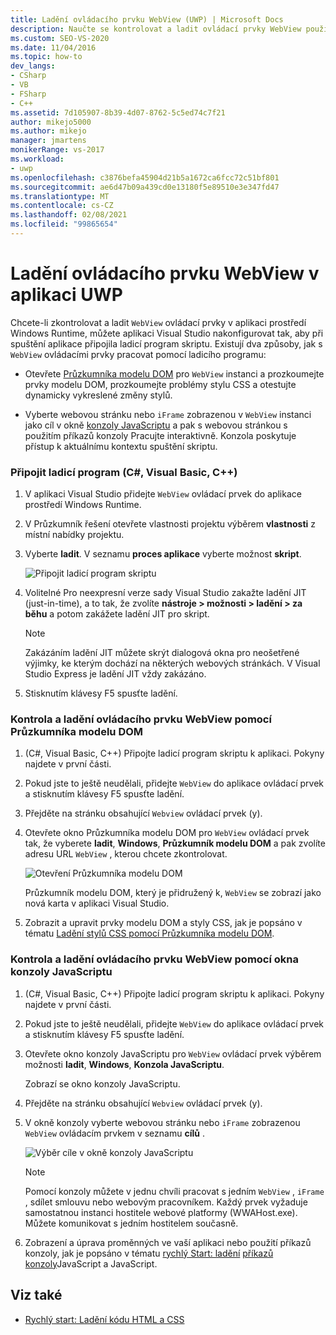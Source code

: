 ```yaml
---
title: Ladění ovládacího prvku WebView (UWP) | Microsoft Docs
description: Naučte se kontrolovat a ladit ovládací prvky WebView používané v aplikaci prostředí Windows Runtime. Můžete použít Průzkumníka modelu DOM a okno konzoly JavaScriptu.
ms.custom: SEO-VS-2020
ms.date: 11/04/2016
ms.topic: how-to
dev_langs:
- CSharp
- VB
- FSharp
- C++
ms.assetid: 7d105907-8b39-4d07-8762-5c5ed74c7f21
author: mikejo5000
ms.author: mikejo
manager: jmartens
monikerRange: vs-2017
ms.workload:
- uwp
ms.openlocfilehash: c3876befa45904d21b5a1672ca6fcc72c51bf801
ms.sourcegitcommit: ae6d47b09a439cd0e13180f5e89510e3e347fd47
ms.translationtype: MT
ms.contentlocale: cs-CZ
ms.lasthandoff: 02/08/2021
ms.locfileid: "99865654"
---
```

# <a name="debug-a-webview-control-in-a-uwp-app"></a>Ladění ovládacího prvku WebView v aplikaci UWP

 Chcete-li zkontrolovat a ladit `WebView` ovládací prvky v aplikaci prostředí Windows Runtime, můžete aplikaci Visual Studio nakonfigurovat tak, aby při spuštění aplikace připojila ladicí program skriptu. Existují dva způsoby, jak s `WebView` ovládacími prvky pracovat pomocí ladicího programu:

- Otevřete [Průzkumníka modelu DOM](../debugger/quickstart-debug-html-and-css.md) pro `WebView` instanci a prozkoumejte prvky modelu DOM, prozkoumejte problémy stylu CSS a otestujte dynamicky vykreslené změny stylů.

- Vyberte webovou stránku nebo `iFrame` zobrazenou v `WebView` instanci jako cíl v okně [konzoly JavaScriptu](../debugger/javascript-console-commands.md?view=vs-2017&preserve-view=true) a pak s webovou stránkou s použitím příkazů konzoly Pracujte interaktivně. Konzola poskytuje přístup k aktuálnímu kontextu spuštění skriptu.

### <a name="attach-the-debugger-c-visual-basic-c"></a>Připojit ladicí program (C#, Visual Basic, C++)

1. V aplikaci Visual Studio přidejte `WebView` ovládací prvek do aplikace prostředí Windows Runtime.

2. V Průzkumník řešení otevřete vlastnosti projektu výběrem **vlastnosti** z místní nabídky projektu.

3. Vyberte **ladit**. V seznamu **proces aplikace** vyberte možnost **skript**.

     ![Připojit ladicí program skriptu](../debugger/media/js_dom_webview_script_debugger.png "JS_DOM_WebView_Script_Debugger")

4. Volitelné Pro neexpresní verze sady Visual Studio zakažte ladění JIT (just-in-time), a to tak, že zvolíte **nástroje > možnosti > ladění > za běhu** a potom zakážete ladění JIT pro skript.

    > [!NOTE]
    > Zakázáním ladění JIT můžete skrýt dialogová okna pro neošetřené výjimky, ke kterým dochází na některých webových stránkách. V Visual Studio Express je ladění JIT vždy zakázáno.

5. Stisknutím klávesy F5 spusťte ladění.

### <a name="use-the-dom-explorer-to-inspect-and-debug-a-webview-control"></a>Kontrola a ladění ovládacího prvku WebView pomocí Průzkumníka modelu DOM

1. (C#, Visual Basic, C++) Připojte ladicí program skriptu k aplikaci. Pokyny najdete v první části.

2. Pokud jste to ještě neudělali, přidejte `WebView` do aplikace ovládací prvek a stisknutím klávesy F5 spusťte ladění.

3. Přejděte na stránku obsahující `Webview` ovládací prvek (y).

4. Otevřete okno Průzkumníka modelu DOM pro `WebView` ovládací prvek tak, že vyberete **ladit**, **Windows**, **Průzkumník modelu DOM** a pak zvolíte adresu URL `WebView` , kterou chcete zkontrolovat.

     ![Otevření Průzkumníka modelu DOM](../debugger/media/js_dom_webview.png "JS_DOM_WebView")

     Průzkumník modelu DOM, který je přidružený k, `WebView` se zobrazí jako nová karta v aplikaci Visual Studio.

5. Zobrazit a upravit prvky modelu DOM a styly CSS, jak je popsáno v tématu [Ladění stylů CSS pomocí Průzkumníka modelu DOM](quickstart-debug-html-and-css.md).

### <a name="use-the-javascript-console-window-to-inspect-and-debug-a-webview-control"></a>Kontrola a ladění ovládacího prvku WebView pomocí okna konzoly JavaScriptu

1. (C#, Visual Basic, C++) Připojte ladicí program skriptu k aplikaci. Pokyny najdete v první části.

2. Pokud jste to ještě neudělali, přidejte `WebView` do aplikace ovládací prvek a stisknutím klávesy F5 spusťte ladění.

3. Otevřete okno konzoly JavaScriptu pro `WebView` ovládací prvek výběrem možnosti **ladit**, **Windows**, **Konzola JavaScriptu**.

     Zobrazí se okno konzoly JavaScriptu.

4. Přejděte na stránku obsahující `Webview` ovládací prvek (y).

5. V okně konzoly vyberte webovou stránku nebo `iFrame` zobrazenou `WebView` ovládacím prvkem v seznamu **cílů** .

     ![Výběr cíle v okně konzoly JavaScriptu](../debugger/media/js_console_target.png "JS_Console_Target")

    > [!NOTE]
    > Pomocí konzoly můžete v jednu chvíli pracovat s jedním `WebView` , `iFrame` , sdílet smlouvu nebo webovým pracovníkem. Každý prvek vyžaduje samostatnou instanci hostitele webové platformy (WWAHost.exe). Můžete komunikovat s jedním hostitelem současně.

6. Zobrazení a úprava proměnných ve vaší aplikaci nebo použití příkazů konzoly, jak je popsáno v tématu [rychlý Start: ladění](../debugger/quickstart-debug-javascript-using-the-console.md) [příkazů konzoly](../debugger/javascript-console-commands.md?view=vs-2017&preserve-view=true)JavaScript a JavaScript.

## <a name="see-also"></a>Viz také

- [Rychlý start: Ladění kódu HTML a CSS](../debugger/quickstart-debug-html-and-css.md)